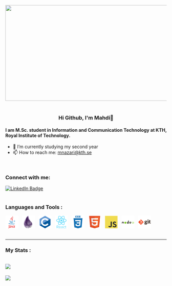 
<div id="badges" align="center">
</div>
<div align="center">
<img src="https://komarev.com/ghpvc/?username=MahdiNazarii&style=flat-square&color=blue" alt=""/>
</div>
<div align="center">
  <img src="https://media1.giphy.com/media/1GEATImIxEXVR79Dhk/giphy.gif?cid=ecf05e47b0rzsyvtnh932kkhw8n7ej9s8xodwsk1osva9n2b&rid=giphy.gif&ct=g" width="600" height="300"/>
</div>
<br/>
<div align="center">
  
### Hi Github, I'm Mahdi👋
  
 </div>
 
#### I am M.Sc. student in Information and Communication Technology at KTH, Royal Institute of Technology. 
- 🔭 I’m currently studying my second year
- 📫 How to reach me: mnazari@kth.se
<br/>

### Connect with me:
<div>
 <a href="https://www.linkedin.com/in/mahdi-nazari-995b9822a/" target="_blank">
    <img src="https://img.shields.io/badge/LinkedIn-blue?style=for-the-badge&logo=linkedin&logoColor=white" alt="LinkedIn Badge"/>
  </a>
 </div>
 <br/>

### Languages and Tools :
<div>
  <img src="https://github.com/devicons/devicon/blob/master/icons/java/java-original-wordmark.svg" title="Java" alt="Java" width="40" height="40"/>&nbsp;&nbsp;
   <img src="https://github.com/devicons/devicon/blob/master/icons/elixir/elixir-original.svg" title="Elixir" alt="Elixir" width="40" height="40"/>&nbsp;&nbsp;
   <img src="https://github.com/devicons/devicon/blob/master/icons/c/c-original.svg" title="C" alt="C" width="40" height="40"/>&nbsp;&nbsp;
  <img src="https://github.com/devicons/devicon/blob/master/icons/react/react-original-wordmark.svg" title="React" alt="React" width="40" height="40"/>&nbsp;&nbsp;
  <img src="https://github.com/devicons/devicon/blob/master/icons/css3/css3-plain-wordmark.svg"  title="CSS3" alt="CSS" width="40" height="40"/>&nbsp;&nbsp;
  <img src="https://github.com/devicons/devicon/blob/master/icons/html5/html5-original.svg" title="HTML5" alt="HTML" width="40" height="40"/>&nbsp;&nbsp;
  <img src="https://github.com/devicons/devicon/blob/master/icons/javascript/javascript-original.svg" title="JavaScript" alt="JavaScript" width="40" height="40"/>&nbsp;&nbsp;
  <img src="https://github.com/devicons/devicon/blob/master/icons/nodejs/nodejs-original-wordmark.svg" title="NodeJS" alt="NodeJS" width="40" height="40"/>&nbsp;&nbsp;
  <img src="https://github.com/devicons/devicon/blob/master/icons/git/git-original-wordmark.svg" title="Git" **alt="Git" width="40" height="40"/>&nbsp;&nbsp;
</div>
<br/>
<hr>

### My Stats :
<br/>
<a href="https://git.io/streak-stats"><img src="https://github-readme-streak-stats.herokuapp.com?user=mahdinazarii&theme=dark&hide_border=true&border_radius=2.7&mode=weekly"/></a>
<br>
<br>
<a href="https://git.io/streak-stats"><img src="https://github-readme-stats.vercel.app/api/top-langs/?username=mahdinazarii&layout=compact&theme=vision-friendly-dark"/></a>




<!--
**MahdiNazarii/MahdiNazarii** is a ✨ _special_ ✨ repository because its `README.md` (this file) appears on your GitHub profile.

Here are some ideas to get you started:

- 🔭 I’m currently working on ...
- 🌱 I’m currently learning ...
- 👯 I’m looking to collaborate on ...
- 🤔 I’m looking for help with ...
- 💬 Ask me about ...
- 📫 How to reach me: ...
- 😄 Pronouns: ...
- ⚡ Fun fact: ...
-->
